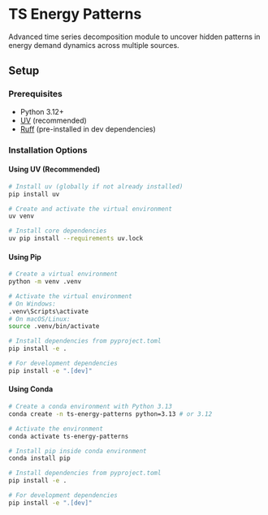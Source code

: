 # TS Energy Patterns

Advanced time series decomposition module to uncover hidden patterns in energy demand dynamics across multiple sources.

## Setup

### Prerequisites

- Python 3.12+
- [UV](https://github.com/astral-sh/uv) (recommended)
- [Ruff](https://github.com/astral-sh/ruff) (pre-installed in dev dependencies)

### Installation Options

#### Using UV (Recommended)

```bash
# Install uv (globally if not already installed)
pip install uv

# Create and activate the virtual environment
uv venv

# Install core dependencies
uv pip install --requirements uv.lock
```

#### Using Pip

```bash
# Create a virtual environment
python -m venv .venv

# Activate the virtual environment
# On Windows:
.venv\Scripts\activate
# On macOS/Linux:
source .venv/bin/activate

# Install dependencies from pyproject.toml
pip install -e .

# For development dependencies
pip install -e ".[dev]"
```

#### Using Conda

```bash
# Create a conda environment with Python 3.13
conda create -n ts-energy-patterns python=3.13 # or 3.12

# Activate the environment
conda activate ts-energy-patterns

# Install pip inside conda environment
conda install pip

# Install dependencies from pyproject.toml
pip install -e .

# For development dependencies
pip install -e ".[dev]"
```
